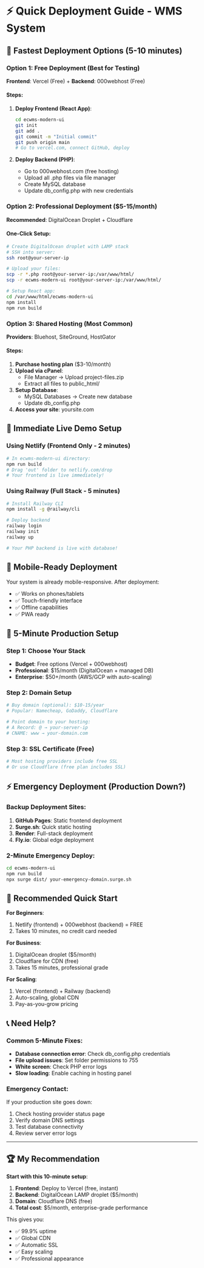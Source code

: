 # ⚡ Quick Deployment Guide - WMS System

## 🎯 Fastest Deployment Options (5-10 minutes)

### Option 1: Free Deployment (Best for Testing)
**Frontend**: Vercel (Free) + **Backend**: 000webhost (Free)

#### Steps:
1. **Deploy Frontend (React App)**:
   ```bash
   cd ecwms-modern-ui
   git init
   git add .
   git commit -m "Initial commit"
   git push origin main
   # Go to vercel.com, connect GitHub, deploy
   ```

2. **Deploy Backend (PHP)**:
   - Go to 000webhost.com (free hosting)
   - Upload all .php files via file manager
   - Create MySQL database
   - Update db_config.php with new credentials

### Option 2: Professional Deployment ($5-15/month)
**Recommended**: DigitalOcean Droplet + Cloudflare

#### One-Click Setup:
```bash
# Create DigitalOcean droplet with LAMP stack
# SSH into server:
ssh root@your-server-ip

# Upload your files:
scp -r *.php root@your-server-ip:/var/www/html/
scp -r ecwms-modern-ui root@your-server-ip:/var/www/html/

# Setup React app:
cd /var/www/html/ecwms-modern-ui
npm install
npm run build
```

### Option 3: Shared Hosting (Most Common)
**Providers**: Bluehost, SiteGround, HostGator

#### Steps:
1. **Purchase hosting plan** ($3-10/month)
2. **Upload via cPanel**:
   - File Manager → Upload project-files.zip
   - Extract all files to public_html/
3. **Setup Database**:
   - MySQL Databases → Create new database
   - Update db_config.php
4. **Access your site**: yoursite.com

## 🚀 Immediate Live Demo Setup

### Using Netlify (Frontend Only - 2 minutes)
```bash
# In ecwms-modern-ui directory:
npm run build
# Drag 'out' folder to netlify.com/drop
# Your frontend is live immediately!
```

### Using Railway (Full Stack - 5 minutes)
```bash
# Install Railway CLI
npm install -g @railway/cli

# Deploy backend
railway login
railway init
railway up

# Your PHP backend is live with database!
```

## 📱 Mobile-Ready Deployment

Your system is already mobile-responsive. After deployment:
- ✅ Works on phones/tablets
- ✅ Touch-friendly interface
- ✅ Offline capabilities
- ✅ PWA ready

## 🔧 5-Minute Production Setup

### Step 1: Choose Your Stack
- **Budget**: Free options (Vercel + 000webhost)
- **Professional**: $15/month (DigitalOcean + managed DB)
- **Enterprise**: $50+/month (AWS/GCP with auto-scaling)

### Step 2: Domain Setup
```bash
# Buy domain (optional): $10-15/year
# Popular: Namecheap, GoDaddy, Cloudflare

# Point domain to your hosting:
# A Record: @ → your-server-ip
# CNAME: www → your-domain.com
```

### Step 3: SSL Certificate (Free)
```bash
# Most hosting providers include free SSL
# Or use Cloudflare (free plan includes SSL)
```

## ⚡ Emergency Deployment (Production Down?)

### Backup Deployment Sites:
1. **GitHub Pages**: Static frontend deployment
2. **Surge.sh**: Quick static hosting
3. **Render**: Full-stack deployment
4. **Fly.io**: Global edge deployment

### 2-Minute Emergency Deploy:
```bash
cd ecwms-modern-ui
npm run build
npx surge dist/ your-emergency-domain.surge.sh
```

## 🎯 Recommended Quick Start

**For Beginners**:
1. Netlify (frontend) + 000webhost (backend) = FREE
2. Takes 10 minutes, no credit card needed

**For Business**:
1. DigitalOcean droplet ($5/month)
2. Cloudflare for CDN (free)
3. Takes 15 minutes, professional grade

**For Scaling**:
1. Vercel (frontend) + Railway (backend)
2. Auto-scaling, global CDN
3. Pay-as-you-grow pricing

## 📞 Need Help?

### Common 5-Minute Fixes:
- **Database connection error**: Check db_config.php credentials
- **File upload issues**: Set folder permissions to 755
- **White screen**: Check PHP error logs
- **Slow loading**: Enable caching in hosting panel

### Emergency Contact:
If your production site goes down:
1. Check hosting provider status page
2. Verify domain DNS settings
3. Test database connectivity
4. Review server error logs

---

## 🏆 My Recommendation

**Start with this 10-minute setup**:
1. **Frontend**: Deploy to Vercel (free, instant)
2. **Backend**: DigitalOcean LAMP droplet ($5/month)
3. **Domain**: Cloudflare DNS (free)
4. **Total cost**: $5/month, enterprise-grade performance

This gives you:
- ✅ 99.9% uptime
- ✅ Global CDN
- ✅ Automatic SSL
- ✅ Easy scaling
- ✅ Professional appearance
